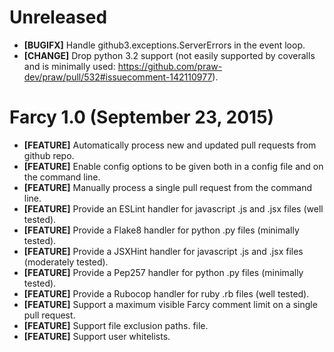 # Unreleased
* __[BUGIFX]__ Handle github3.exceptions.ServerErrors in the event loop.
* __[CHANGE]__ Drop python 3.2 support (not easily supported by coveralls and
  is minimally used:
  https://github.com/praw-dev/praw/pull/532#issuecomment-142110977).

# Farcy 1.0 (September 23, 2015)

* __[FEATURE]__ Automatically process new and updated pull requests from github
  repo.
* __[FEATURE]__ Enable config options to be given both in a config file and on
  the command line.
* __[FEATURE]__ Manually process a single pull request from the command line.
* __[FEATURE]__ Provide an ESLint handler for javascript .js and .jsx files
  (well tested).
* __[FEATURE]__ Provide a Flake8 handler for python .py files (minimally
  tested).
* __[FEATURE]__ Provide a JSXHint handler for javascript .js and .jsx files
  (moderately tested).
* __[FEATURE]__ Provide a Pep257 handler for python .py files (minimally
  tested).
* __[FEATURE]__ Provide a Rubocop handler for ruby .rb files (well tested).
* __[FEATURE]__ Support a maximum visible Farcy comment limit on a single pull
request.
* __[FEATURE]__ Support file exclusion paths.
  file.
* __[FEATURE]__ Support user whitelists.
